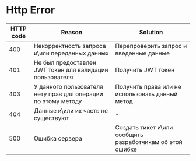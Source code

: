 # Http Error

| HTTP code | Reason                                                        | Solution                                                  |
|-----------|---------------------------------------------------------------|-----------------------------------------------------------|
| 400       | Некорректность запроса и\или переданных данных                | Перепроверить запрос и введенные данные                   |
| 401       | Не был предоставлен JWT токен для валидации пользователя      | Получить JWT токен                                        |
| 403       | У данного пользователя нету прав для операции по этому методу | Получить права или не использовать данный метод           |
| 404       | Данные и\или их часть не существуют                           | -                                                         |
| 500       | Ошибка сервера                                                | Создать тикет и\или сообщить разработчикам об этой ошибке |
